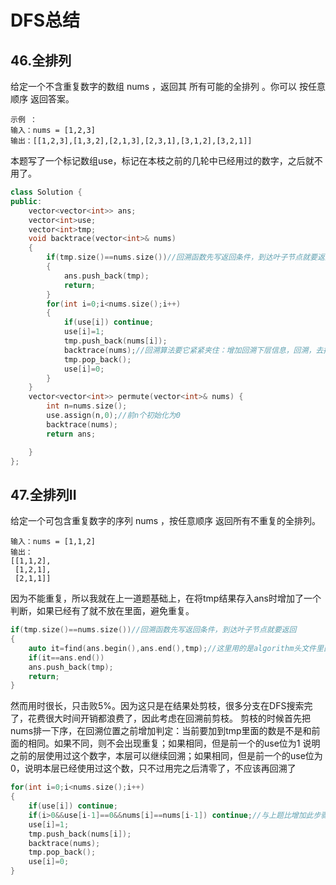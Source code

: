 # DFS总结
## 46.全排列
给定一个不含重复数字的数组 nums ，返回其 所有可能的全排列 。你可以 按任意顺序 返回答案。
```
示例 ：
输入：nums = [1,2,3]
输出：[[1,2,3],[1,3,2],[2,1,3],[2,3,1],[3,1,2],[3,2,1]]
```
本题写了一个标记数组use，标记在本枝之前的几轮中已经用过的数字，之后就不用了。
```cpp
class Solution {
public:
    vector<vector<int>> ans;
    vector<int>use;
    vector<int>tmp;
    void backtrace(vector<int>& nums)
    {
        if(tmp.size()==nums.size())//回溯函数先写返回条件，到达叶子节点就要返回
        {
            ans.push_back(tmp);
            return;
        }
        for(int i=0;i<nums.size();i++)
        {
            if(use[i]) continue;
            use[i]=1;
            tmp.push_back(nums[i]);
            backtrace(nums);//回溯算法要它紧紧夹住：增加回溯下层信息，回溯，去掉下层信息方便本轮的其他枝回溯
            tmp.pop_back();
            use[i]=0;
        }
    }
    vector<vector<int>> permute(vector<int>& nums) {
        int n=nums.size();
        use.assign(n,0);//前n个初始化为0
        backtrace(nums);
        return ans;

    }
};
```
## 47.全排列II
给定一个可包含重复数字的序列 nums ，按任意顺序 返回所有不重复的全排列。

```
输入：nums = [1,1,2]
输出：
[[1,1,2],
 [1,2,1],
 [2,1,1]]
```
因为不能重复，所以我就在上一道题基础上，在将tmp结果存入ans时增加了一个判断，如果已经有了就不放在里面，避免重复。
```cpp
if(tmp.size()==nums.size())//回溯函数先写返回条件，到达叶子节点就要返回
{
    auto it=find(ans.begin(),ans.end(),tmp);//这里用的是algorithm头文件里面的find，vector容器没有find
    if(it==ans.end())
    ans.push_back(tmp);
    return;
}
```
然而用时很长，只击败5%。因为这只是在结果处剪枝，很多分支在DFS搜索完了，花费很大时间开销都浪费了，因此考虑在回溯前剪枝。
剪枝的时候首先把nums排一下序，在回溯位置之前增加判定：当前要加到tmp里面的数是不是和前面的相同。如果不同，则不会出现重复；如果相同，但是前一个的use位为1
说明之前的层使用过这个数字，本层可以继续回溯；如果相同，但是前一个的use位为0，说明本层已经使用过这个数，只不过用完之后清零了，不应该再回溯了
```cpp
for(int i=0;i<nums.size();i++)
{
    if(use[i]) continue;
    if(i>0&&use[i-1]==0&&nums[i]==nums[i-1]) continue;//与上题比增加此步骤
    use[i]=1;
    tmp.push_back(nums[i]);
    backtrace(nums);
    tmp.pop_back();
    use[i]=0;
}
```
